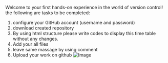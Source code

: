 Welcome to your first hands-on experience in the world of version control! the following are tasks to be completed:

1. configure your GitHub account (username and password)
2. download created repository
3. By using html structure please write codes to display this time table without any changes.
4. Add your all files
5. leave same massage by using comment
6. Upload your work on github
![Image](https://github.com/user-attachments/assets/7a08ee8e-33b0-4844-99c2-74adfe5ad431)
